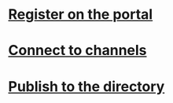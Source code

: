 # [Register on the portal](../portal-register-bot.md)
# [Connect to channels](../portal-configure-channels.md)
# [Publish to the directory](../portal-submit-bot-directory.md)